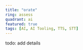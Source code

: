 ```yaml
---
title: "orate"
ring: assess
quadrant: ai
featured: true
tags: [AI, AI Tooling, TTS, STT]
---
```


todo: add details
